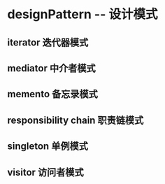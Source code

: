 # designPattern -- 设计模式

## iterator 迭代器模式

## mediator 中介者模式

## memento 备忘录模式

## responsibility chain 职责链模式 

## singleton 单例模式

## visitor 访问者模式